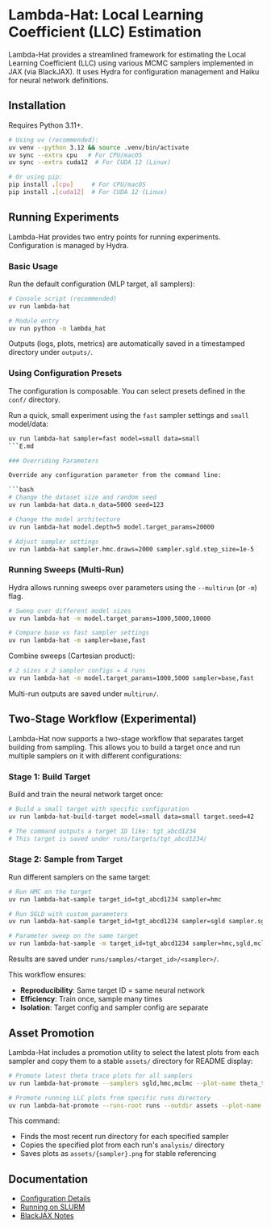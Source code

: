 # Lambda-Hat: Local Learning Coefficient (LLC) Estimation

Lambda-Hat provides a streamlined framework for estimating the Local Learning Coefficient (LLC) using various MCMC samplers implemented in JAX (via BlackJAX). It uses Hydra for configuration management and Haiku for neural network definitions.

## Installation

Requires Python 3.11+.

```bash
# Using uv (recommended):
uv venv --python 3.12 && source .venv/bin/activate
uv sync --extra cpu   # For CPU/macOS
uv sync --extra cuda12  # For CUDA 12 (Linux)

# Or using pip:
pip install .[cpu]     # For CPU/macOS
pip install .[cuda12]  # For CUDA 12 (Linux)
```

## Running Experiments

Lambda-Hat provides two entry points for running experiments. Configuration is managed by Hydra.

### Basic Usage

Run the default configuration (MLP target, all samplers):

```bash
# Console script (recommended)
uv run lambda-hat

# Module entry
uv run python -m lambda_hat
```

Outputs (logs, plots, metrics) are automatically saved in a timestamped directory under `outputs/`.

### Using Configuration Presets

The configuration is composable. You can select presets defined in the `conf/` directory.

Run a quick, small experiment using the `fast` sampler settings and `small` model/data:

```bash
uv run lambda-hat sampler=fast model=small data=small
```E.md 

### Overriding Parameters

Override any configuration parameter from the command line:

```bash
# Change the dataset size and random seed
uv run lambda-hat data.n_data=5000 seed=123

# Change the model architecture
uv run lambda-hat model.depth=5 model.target_params=20000

# Adjust sampler settings
uv run lambda-hat sampler.hmc.draws=2000 sampler.sgld.step_size=1e-5
```

### Running Sweeps (Multi-Run)

Hydra allows running sweeps over parameters using the `--multirun` (or `-m`) flag.

```bash
# Sweep over different model sizes
uv run lambda-hat -m model.target_params=1000,5000,10000

# Compare base vs fast sampler settings
uv run lambda-hat -m sampler=base,fast
```

Combine sweeps (Cartesian product):

```bash
# 2 sizes x 2 sampler configs = 4 runs
uv run lambda-hat -m model.target_params=1000,5000 sampler=base,fast
```

Multi-run outputs are saved under `multirun/`.

## Two-Stage Workflow (Experimental)

Lambda-Hat now supports a two-stage workflow that separates target building from sampling. This allows you to build a target once and run multiple samplers on it with different configurations:

### Stage 1: Build Target

Build and train the neural network target once:

```bash
# Build a small target with specific configuration
uv run lambda-hat-build-target model=small data=small target.seed=42

# The command outputs a target ID like: tgt_abcd1234
# This target is saved under runs/targets/tgt_abcd1234/
```

### Stage 2: Sample from Target

Run different samplers on the same target:

```bash
# Run HMC on the target
uv run lambda-hat-sample target_id=tgt_abcd1234 sampler=hmc

# Run SGLD with custom parameters
uv run lambda-hat-sample target_id=tgt_abcd1234 sampler=sgld sampler.sgld.step_size=1e-5

# Parameter sweep on the same target
uv run lambda-hat-sample -m target_id=tgt_abcd1234 sampler=hmc,sgld,mclmc
```

Results are saved under `runs/samples/<target_id>/<sampler>/`.

This workflow ensures:
- **Reproducibility**: Same target ID = same neural network
- **Efficiency**: Train once, sample many times
- **Isolation**: Target config and sampler config are separate

## Asset Promotion

Lambda-Hat includes a promotion utility to select the latest plots from each sampler and copy them to a stable `assets/` directory for README display:

```bash
# Promote latest theta trace plots for all samplers
uv run lambda-hat-promote --samplers sgld,hmc,mclmc --plot-name theta_trace.png

# Promote running LLC plots from specific runs directory
uv run lambda-hat-promote --runs-root runs --outdir assets --plot-name running_llc.png
```

This command:
- Finds the most recent run directory for each specified sampler
- Copies the specified plot from each run's `analysis/` directory
- Saves plots as `assets/{sampler}.png` for stable referencing

## Documentation

- [Configuration Details](./docs/configuration.md)
- [Running on SLURM](./docs/parallelism.md)
- [BlackJAX Notes](./docs/blackjax.md)
